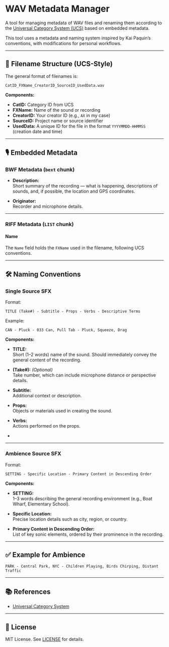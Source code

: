 # WAV Metadata Manager

A tool for managing metadata of WAV files and renaming them according to the [Universal Category System (UCS)](https://universalcategorysystem.com/) based on embedded metadata.

This tool uses a metadata and naming system inspired by Kai Paquin’s conventions, with modifications for personal workflows.

---

## 📁 Filename Structure (UCS-Style)

The general format of filenames is:

```
CatID_FXName_CreatorID_SourceID_UsedData.wav
```

**Components:**

- **CatID:** Category ID from UCS  
- **FXName:** Name of the sound or recording  
- **CreatorID:** Your creator ID (e.g., `AX` in my case)  
- **SourceID:** Project name or source identifier  
- **UsedData:** A unique ID for the file in the format `YYYYMMDD-HHMMSS` (creation date and time)
---

## 🎙️ Embedded Metadata

### BWF Metadata (`bext` chunk)

- **Description:**  
  Short summary of the recording — what is happening, descriptions of sounds, and, if possible, the location and GPS coordinates.

- **Originator:**  
  Recorder and microphone details.

---

### RIFF Metadata (`LIST` chunk)

#### Name
The `Name` field holds the `FXName` used in the filename, following UCS conventions.

---

## 🛠️ Naming Conventions

### Single Source SFX

Format:
```
TITLE (Take#) - Subtitle - Props - Verbs - Descriptive Terms
```

Example:
```
CAN - Pluck - 033 Can, Pull Tab - Pluck, Squeeze, Drag
```

**Components:**

- **TITLE:**  
  Short (1–2 words) name of the sound. Should immediately convey the general content of the recording.

- **(Take#):** *(Optional)*  
  Take number, which can include microphone distance or perspective details.

- **Subtitle:**  
  Additional context or description.

- **Props:**  
  Objects or materials used in creating the sound.

- **Verbs:**  
  Actions performed on the props.
- 
---

### Ambience Source SFX

Format:
```
SETTING - Specific Location - Primary Content in Descending Order
```

**Components:**

- **SETTING:**  
  1–3 words describing the general recording environment (e.g., Boat Wharf, Elementary School).

- **Specific Location:**  
  Precise location details such as city, region, or country.

- **Primary Content in Descending Order:**  
  List of key sonic elements, ordered by their prominence in the recording.

---

## ✅ Example for Ambience

```
PARK - Central Park, NYC - Children Playing, Birds Chirping, Distant Traffic
```

---

## 📚 References

- [Universal Category System](https://universalcategorysystem.com/)

---

## 📄 License

MIT License. See [LICENSE](LICENSE) for details.

